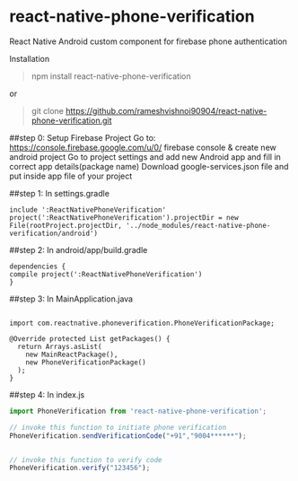 # react-native-phone-verification
React Native Android custom component for firebase phone authentication

Installation
> npm install react-native-phone-verification

or

> git clone https://github.com/rameshvishnoi90904/react-native-phone-verification.git

##step 0: Setup Firebase Project
Go to: https://console.firebase.google.com/u/0/ firebase console & create new android project
Go to project settings and add new Android app and fill in correct app details(package name)
Download google-services.json file and put inside app file of your project

##step 1: In settings.gradle
```
include ':ReactNativePhoneVerification'
project(':ReactNativePhoneVerification').projectDir = new File(rootProject.projectDir, '../node_modules/react-native-phone-verification/android')

```

##step 2: In android/app/build.gradle
```
dependencies {
compile project(':ReactNativePhoneVerification')
}
```

##step 3: In MainApplication.java

```

import com.reactnative.phoneverification.PhoneVerificationPackage;

@Override protected List getPackages() {
  return Arrays.asList(
    new MainReactPackage(),
    new PhoneVerificationPackage()
  );
}

```
##step 4: In index.js
```javascript
import PhoneVerification from 'react-native-phone-verification';

// invoke this function to initiate phone verification
PhoneVerification.sendVerificationCode("+91","9004******");


// invoke this function to verify code
PhoneVerification.verify("123456");

```
